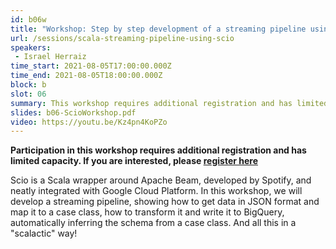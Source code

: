 ```yaml
---
id: b06w
title: "Workshop: Step by step development of a streaming pipeline using Scio (Scala)"
url: /sessions/scala-streaming-pipeline-using-scio
speakers:
 - Israel Herraiz
time_start: 2021-08-05T17:00:00.000Z
time_end: 2021-08-05T18:00:00.000Z
block: b
slot: 06
summary: This workshop requires additional registration and has limited capacity. See details.
slides: b06-ScioWorkshop.pdf
video: https://youtu.be/Kz4pn4KoPZo
---
```


**Participation in this workshop requires additional registration and has limited capacity. If you are interested, please [register here](https://us02web.zoom.us/webinar/register/WN_ZxzfedhETiy_PbG_lpF2ug)**

Scio is a Scala wrapper around Apache Beam, developed by Spotify, and neatly integrated with Google Cloud Platform. In this workshop, we will develop a streaming pipeline, showing how to get data in JSON format and map it to a case class, how to transform it and write it to BigQuery, automatically inferring the schema from a case class. And all this in a "scalactic" way!